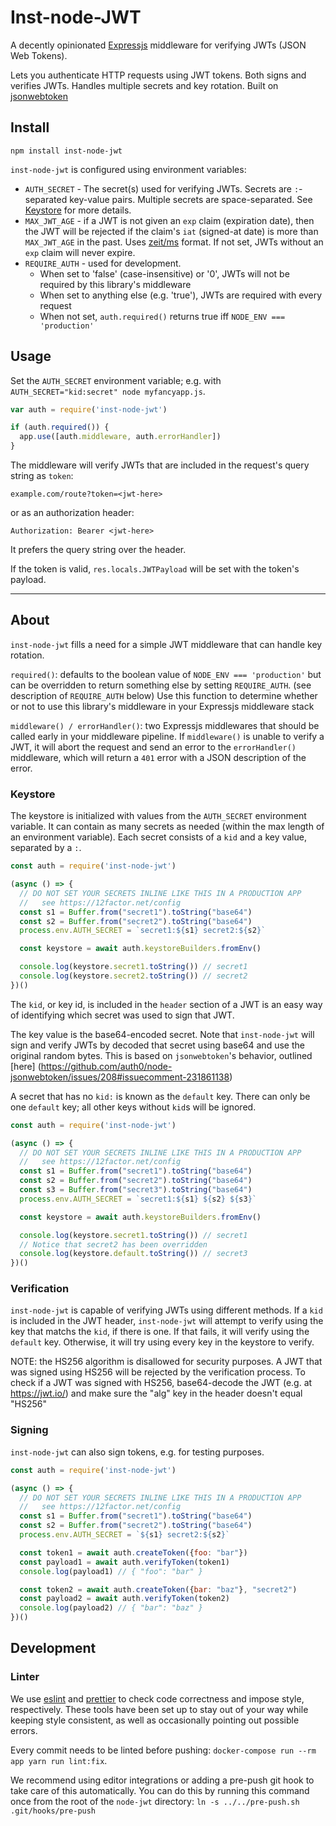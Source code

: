 # Inst-node-JWT

A decently opinionated [Expressjs](http://expressjs.com/) middleware for
verifying JWTs (JSON Web Tokens).

Lets you authenticate HTTP requests using JWT tokens. Both signs and verifies
JWTs. Handles multiple secrets and key rotation. Built on
[jsonwebtoken](https://github.com/auth0/node-jsonwebtoken)


## Install

```
npm install inst-node-jwt
```

`inst-node-jwt` is configured using environment variables:
* `AUTH_SECRET` - The secret(s) used for verifying JWTs. Secrets are
`:`-separated key-value pairs. Multiple secrets are space-separated. See
[Keystore](#keystore) for more details.
* `MAX_JWT_AGE` - if a JWT is not given an `exp` claim (expiration date), then
the JWT will be rejected if the claim's `iat` (signed-at date) is more than
`MAX_JWT_AGE` in the past.
Uses [zeit/ms](https://github.com/zeit/ms) format. If not set, JWTs without an
`exp` claim will never expire.
* `REQUIRE_AUTH` - used for development.
  * When set to 'false' (case-insensitive) or '0', JWTs will not be required
    by this library's middleware
  * When set to anything else (e.g. 'true'), JWTs are required with
    every request
  * When not set, `auth.required()` returns true iff `NODE_ENV === 'production'`


## Usage

Set the `AUTH_SECRET` environment variable; e.g. with
`AUTH_SECRET="kid:secret" node myfancyapp.js`.

```js
var auth = require('inst-node-jwt')

if (auth.required()) {
  app.use([auth.middleware, auth.errorHandler])
}
```

The middleware will verify JWTs that are included in the request's query string
as `token`:

```
example.com/route?token=<jwt-here>
```

or as an authorization header:

```
Authorization: Bearer <jwt-here>
```

It prefers the query string over the header.

If the token is valid, `res.locals.JWTPayload` will be set with the token's payload.

---

## About

`inst-node-jwt` fills a need for a simple JWT middleware that can handle key
rotation.

`required()`: defaults to the boolean value of `NODE_ENV === 'production'` but
can be overridden to return something else by setting `REQUIRE_AUTH`. (see
description of `REQUIRE_AUTH` below)
Use this function to determine whether or not to use this library's middleware
in your Expressjs middleware stack

`middleware() / errorHandler()`: two Expressjs middlewares that should be called
early in your middleware pipeline. If `middleware()` is unable to verify a JWT,
it will abort the request and send an error to the `errorHandler()` middleware,
which will return a `401` error with a JSON description of the error.


### Keystore

The keystore is initialized with values from the `AUTH_SECRET` environment
variable. It can contain as many secrets as needed (within the max length of an
environment variable). Each secret consists of a `kid` and a key value,
separated by a `:`.

```js
const auth = require('inst-node-jwt')

(async () => {
  // DO NOT SET YOUR SECRETS INLINE LIKE THIS IN A PRODUCTION APP
  //   see https://12factor.net/config
  const s1 = Buffer.from("secret1").toString("base64")
  const s2 = Buffer.from("secret2").toString("base64")
  process.env.AUTH_SECRET = `secret1:${s1} secret2:${s2}`

  const keystore = await auth.keystoreBuilders.fromEnv()

  console.log(keystore.secret1.toString()) // secret1
  console.log(keystore.secret2.toString()) // secret2
})()
```

The `kid`, or key id, is included in the `header` section of a JWT is an easy
way of identifying which secret was used to sign that JWT.

The key value is the base64-encoded secret. Note that `inst-node-jwt` will sign and
verify JWTs by decoded that secret using base64 and use the original random bytes.
This is based on `jsonwebtoken`'s behavior, outlined [here]
(https://github.com/auth0/node-jsonwebtoken/issues/208#issuecomment-231861138)

A secret that has no `kid:` is known as the `default` key. There can only be one
`default` key; all other keys without `kid`s will be ignored.


```js
const auth = require('inst-node-jwt')

(async () => {
  // DO NOT SET YOUR SECRETS INLINE LIKE THIS IN A PRODUCTION APP
  //   see https://12factor.net/config
  const s1 = Buffer.from("secret1").toString("base64")
  const s2 = Buffer.from("secret2").toString("base64")
  const s3 = Buffer.from("secret3").toString("base64")
  process.env.AUTH_SECRET = `secret1:${s1} ${s2} ${s3}`

  const keystore = await auth.keystoreBuilders.fromEnv()

  console.log(keystore.secret1.toString()) // secret1
  // Notice that secret2 has been overridden
  console.log(keystore.default.toString()) // secret3
})()
```


### Verification

`inst-node-jwt` is capable of verifying JWTs using different methods. If a
`kid` is included in the JWT header, `inst-node-jwt` will attempt to verify
using the key that matchs the `kid`, if there is one. If that fails, it will
verify using the `default` key. Otherwise, it will try using every key in the
keystore to verify.

NOTE: the HS256 algorithm is disallowed for security purposes. A JWT
that was signed using HS256 will be rejected by the verification process.
To check if a JWT was signed with HS256, base64-decode the JWT (e.g. at
https://jwt.io/) and make sure the "alg" key in the header doesn't equal "HS256"

### Signing

`inst-node-jwt` can also sign tokens, e.g. for testing purposes.

```js
const auth = require('inst-node-jwt')

(async () => {
  // DO NOT SET YOUR SECRETS INLINE LIKE THIS IN A PRODUCTION APP
  //   see https://12factor.net/config
  const s1 = Buffer.from("secret1").toString("base64")
  const s2 = Buffer.from("secret2").toString("base64")
  process.env.AUTH_SECRET = `${s1} secret2:${s2}`

  const token1 = await auth.createToken({foo: "bar"})
  const payload1 = await auth.verifyToken(token1)
  console.log(payload1) // { "foo": "bar" }

  const token2 = await auth.createToken({bar: "baz"}, "secret2")
  const payload2 = await auth.verifyToken(token2)
  console.log(payload2) // { "bar": "baz" }
})()
```

## Development

### Linter

We use [eslint](http://eslint.org/) and
[prettier](https://prettier.github.io/prettier/) to check code correctness and
impose style, respectively. These tools have been set up to stay out of your way
while keeping style consistent, as well as occasionally pointing out possible errors.

Every commit needs to be linted before pushing: `docker-compose run --rm app yarn run lint:fix`.

We recommend using editor integrations or adding a pre-push git hook to
take care of this automatically.
You can do this by running this command once from the root of the `node-jwt`
directory: `ln -s ../../pre-push.sh .git/hooks/pre-push`
